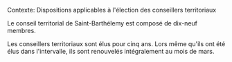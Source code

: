 Contexte: Dispositions applicables à l'élection des conseillers territoriaux

Le conseil territorial de Saint-Barthélemy est composé de dix-neuf membres.

Les conseillers territoriaux sont élus pour cinq ans. Lors même qu'ils ont été élus dans l'intervalle, ils sont renouvelés intégralement au mois de mars.